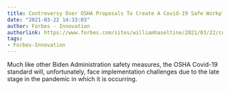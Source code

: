 ```yaml
---
title: Controversy Over OSHA Proposals To Create A Covid-19 Safe Workplace
date: "2021-03-22 14:33:03"
author: Forbes - Innovation
authorlink: https://www.forbes.com/sites/williamhaseltine/2021/03/22/controversy-over-osha-proposals-to-create-a-covid-19-safe-workplace/
tags:
- Forbes-Innovation
---
```

Much like other Biden Administration safety measures, the OSHA Covid-19 standard will, unfortunately, face implementation challenges due to the late stage in the pandemic in which it is occurring.